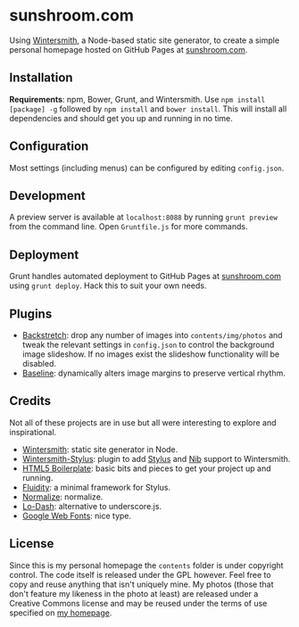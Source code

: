 # sunshroom.com

Using [Wintersmith](https://github.com/jnordberg/wintersmith), a Node-based static site generator, to create a simple personal homepage hosted on GitHub Pages at [sunshroom.com](http://sunshroom.com).

## Installation

**Requirements**: npm, Bower, Grunt, and Wintersmith. Use `npm install [package] -g` followed by `npm install` and `bower install`. This will install all dependencies and should get you up and running in no time.

## Configuration

Most settings (including menus) can be configured by editing `config.json`.

## Development

A preview server is available at `localhost:8088` by running `grunt preview` from the command line. Open `Gruntfile.js` for more commands.

## Deployment

Grunt handles automated deployment to GitHub Pages at [sunshroom.com](http://sunshroom.com) using `grunt deploy`. Hack this to suit your own needs.

## Plugins

- [Backstretch](https://github.com/srobbin/jquery-backstretch): drop any number of images into `contents/img/photos` and tweak the relevant settings in `config.json` to control the background image slideshow. If no images exist the slideshow functionality will be disabled.
- [Baseline](https://github.com/daneden/Baseline.js): dynamically alters image margins to preserve vertical rhythm.

## Credits

Not all of these projects are in use but all were interesting to explore and inspirational.

- [Wintersmith](https://github.com/jnordberg/wintersmith): static site generator in Node.
- [Wintersmith-Stylus](https://github.com/jnwng/wintersmith-stylus): plugin to add [Stylus](http://learnboost.github.io/stylus/) and [Nib](https://github.com/visionmedia/nib) support to Wintersmith.
- [HTML5 Boilerplate](http://html5boilerplate.com/): basic bits and pieces to get your project up and running.
- [Fluidity](http://fluiditycss.com/): a minimal framework for Stylus.
- [Normalize](https://github.com/necolas/normalize.css): normalize.
- [Lo-Dash](http://lodash.com/): alternative to underscore.js.
- [Google Web Fonts](https://www.google.com/fonts/): nice type.

## License

Since this is my personal homepage the `contents` folder is under copyright control. The code itself is released under the GPL however. Feel free to copy and reuse anything that isn't uniquely mine. My photos (those that don't feature my likeness in the photo at least) are released under a Creative Commons license and may be reused under the terms of use specified on [my homepage](http://sunshroom.com).

